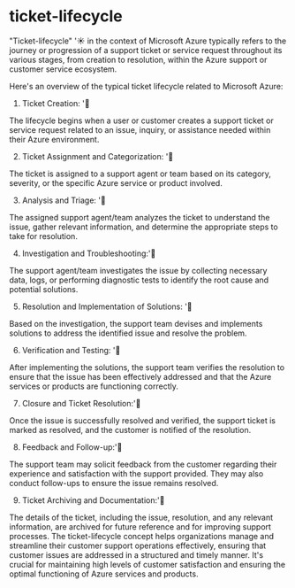 # ticket-lifecycle
"Ticket-lifecycle" '☀️ in the context of Microsoft Azure typically refers to the journey or progression of a support ticket or service request throughout its various stages, from creation to resolution, within the Azure support or customer service ecosystem.

Here's an overview of the typical ticket lifecycle related to Microsoft Azure:

1. Ticket Creation: '🌙

The lifecycle begins when a user or customer creates a support ticket or service request related to an issue, inquiry, or assistance needed within their Azure environment.

2. Ticket Assignment and Categorization: '🌙

The ticket is assigned to a support agent or team based on its category, severity, or the specific Azure service or product involved.

3. Analysis and Triage: '🌙

The assigned support agent/team analyzes the ticket to understand the issue, gather relevant information, and determine the appropriate steps to take for resolution.

4. Investigation and Troubleshooting:'🌙

The support agent/team investigates the issue by collecting necessary data, logs, or performing diagnostic tests to identify the root cause and potential solutions.

5. Resolution and Implementation of Solutions: '🌙

Based on the investigation, the support team devises and implements solutions to address the identified issue and resolve the problem.

6. Verification and Testing: '🌙

After implementing the solutions, the support team verifies the resolution to ensure that the issue has been effectively addressed and that the Azure services or products are functioning correctly.

7. Closure and Ticket Resolution:'🌙

Once the issue is successfully resolved and verified, the support ticket is marked as resolved, and the customer is notified of the resolution.

8. Feedback and Follow-up:'🌙

The support team may solicit feedback from the customer regarding their experience and satisfaction with the support provided. They may also conduct follow-ups to ensure the issue remains resolved.

9. Ticket Archiving and Documentation:'🌙

The details of the ticket, including the issue, resolution, and any relevant information, are archived for future reference and for improving support processes.
The ticket-lifecycle concept helps organizations manage and streamline their customer support operations effectively, ensuring that customer issues are addressed in a structured and timely manner. It's crucial for maintaining high levels of customer satisfaction and ensuring the optimal functioning of Azure services and products.
